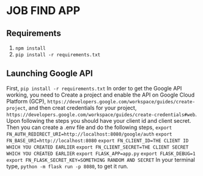 # JOB FIND APP

## Requirements
1. `npm install`
2. `pip install -r requirements.txt`

## Launching Google API
First, `pip install -r requirements.txt`
In order to get the Google API working, you need to Create a project and enable the API on Google Cloud Platform (GCP), `https://developers.google.com/workspace/guides/create-project`,
and then creat credentials for your project, `https://developers.google.com/workspace/guides/create-credentials#web`.
Upon following the steps you should have your client id and client secret. Then you can create a .env file and do the following steps,
`export FN_AUTH_REDIRECT_URI=http://localhost:8080/google/auth`
`export FN_BASE_URI=http://localhost:8080`
`export FN_CLIENT_ID=THE CLIENT ID WHICH YOU CREATED EARLIER`
`export FN_CLIENT_SECRET=THE CLIENT SECRET WHICH YOU CREATED EARLIER`
`export FLASK_APP=app.py`
`export FLASK_DEBUG=1`
`export FN_FLASK_SECRET_KEY=SOMETHING RANDOM AND SECRET`
In your terminal type, `python -m flask run -p 8080`, to get it run.
